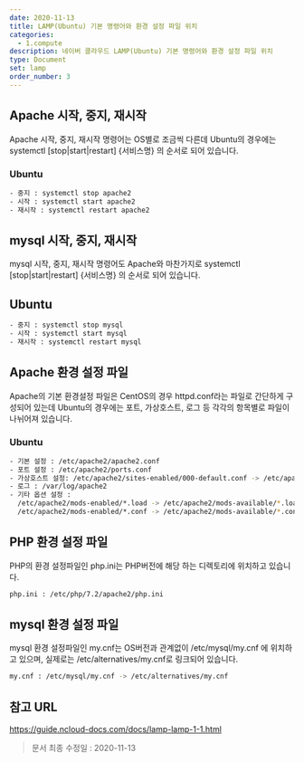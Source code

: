 ```yaml
---
date: 2020-11-13
title: LAMP(Ubuntu) 기본 명령어와 환경 설정 파일 위치
categories:
  - 1.compute
description: 네이버 클라우드 LAMP(Ubuntu) 기본 명령어와 환경 설정 파일 위치
type: Document
set: lamp
order_number: 3
---
```


## Apache 시작, 중지, 재시작
Apache 시작, 중지, 재시작 명령어는 OS별로 조금씩 다른데 Ubuntu의 경우에는 systemctl [stop|start|restart] {서비스명} 의 순서로 되어 있습니다.

### Ubuntu
``` bash
- 중지 : systemctl stop apache2
- 시작 : systemctl start apache2
- 재시작 : systemctl restart apache2
```


## mysql 시작, 중지, 재시작
mysql 시작, 중지, 재시작 명령어도 Apache와 마찬가지로 systemctl [stop|start|restart] {서비스명} 의 순서로 되어 있습니다.

## Ubuntu
``` bash
- 중지 : systemctl stop mysql
- 시작 : systemctl start mysql
- 재시작 : systemctl restart mysql
```
	

## Apache 환경 설정 파일 
Apache의 기본 환경설정 파일은 CentOS의 경우 httpd.conf라는 파일로 간단하게 구성되어 있는데 Ubuntu의 경우에는 포트, 가상호스트, 로그 등 각각의 항목별로 파일이 나뉘어져 있습니다.

### Ubuntu
``` bash
- 기본 설정 : /etc/apache2/apache2.conf
- 포트 설정 : /etc/apache2/ports.conf
- 가상호스트 설정: /etc/apache2/sites-enabled/000-default.conf -> /etc/apache2/sites-available/000-default.conf
- 로그 : /var/log/apache2
- 기타 옵션 설정 :
  /etc/apache2/mods-enabled/*.load -> /etc/apache2/mods-available/*.load
  /etc/apache2/mods-enabled/*.conf -> /etc/apache2/mods-available/*.conf
 ```


## PHP 환경 설정 파일
PHP의 환경 설정파일인 php.ini는  PHP버전에 해당 하는 디렉토리에 위치하고 있습니다.
``` bash
php.ini : /etc/php/7.2/apache2/php.ini
```

## mysql 환경 설정 파일

mysql 환경  설정파일인 my.cnf는 OS버전과 관계없이 /etc/mysql/my.cnf 에 위치하고 있으며, 실제로는 /etc/alternatives/my.cnf로 링크되어 있습니다.
``` bash
my.cnf : /etc/mysql/my.cnf -> /etc/alternatives/my.cnf
```

## 참고 URL
<a href="https://guide.ncloud-docs.com/docs/lamp-lamp-1-1" target="_blank" style="word-break:break-all;">https://guide.ncloud-docs.com/docs/lamp-lamp-1-1.html</a>

> 문서 최종 수정일 : 2020-11-13